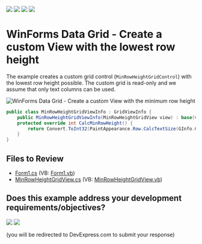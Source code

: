 <!-- default badges list -->
![](https://img.shields.io/endpoint?url=https://codecentral.devexpress.com/api/v1/VersionRange/128624178/24.2.1%2B)
[![](https://img.shields.io/badge/Open_in_DevExpress_Support_Center-FF7200?style=flat-square&logo=DevExpress&logoColor=white)](https://supportcenter.devexpress.com/ticket/details/E524)
[![](https://img.shields.io/badge/📖_How_to_use_DevExpress_Examples-e9f6fc?style=flat-square)](https://docs.devexpress.com/GeneralInformation/403183)
[![](https://img.shields.io/badge/💬_Leave_Feedback-feecdd?style=flat-square)](#does-this-example-address-your-development-requirementsobjectives)
<!-- default badges end -->

# WinForms Data Grid - Create a custom View with the lowest row height

The example creates a custom grid control (`MinRowHeightGridControl`) with the lowest row height possible. The custom grid is read-only and we assume that only text columns can be used.

![WinForms Data Grid - Create a custom View with the minimum row height](https://raw.githubusercontent.com/DevExpress-Examples/creating-custom-view-that-has-the-minimum-row-height-e524/19.1.3%2B/media/winforms-grid-custom-row-height.png)

```csharp
public class MinRowHeightGridViewInfo : GridViewInfo {
    public MinRowHeightGridViewInfo(MinRowHeightGridView view) : base(view) { }
    protected override int CalcMinRowHeight() {
        return Convert.ToInt32(PaintAppearance.Row.CalcTextSize(GInfo.Cache, "Gq", int.MaxValue).Height) + 1;
    }
}
```


## Files to Review

* [Form1.cs](./CS/XtraGridMinRowHeight/Form1.cs) (VB: [Form1.vb](./VB/XtraGridMinRowHeight/Form1.vb))
* [MinRowHeightGridView.cs](./CS/XtraGridMinRowHeight/MinRowHeightGridView.cs) (VB: [MinRowHeightGridView.vb](./VB/XtraGridMinRowHeight/MinRowHeightGridView.vb))
<!-- feedback -->
## Does this example address your development requirements/objectives?

[<img src="https://www.devexpress.com/support/examples/i/yes-button.svg"/>](https://www.devexpress.com/support/examples/survey.xml?utm_source=github&utm_campaign=winforms-grid-with-minimum-row-height&~~~was_helpful=yes) [<img src="https://www.devexpress.com/support/examples/i/no-button.svg"/>](https://www.devexpress.com/support/examples/survey.xml?utm_source=github&utm_campaign=winforms-grid-with-minimum-row-height&~~~was_helpful=no)

(you will be redirected to DevExpress.com to submit your response)
<!-- feedback end -->
